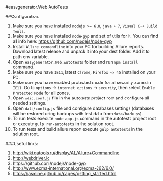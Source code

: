 ﻿#easygenerator.Web.AutoTests

##Configuration:
1. Make sure you have installed `nodejs >= 6.0`, `java > 7`,  `Visual C++ Build Tools`.
2. Make sure you have installed `node-gyp` and set of utils for it. You can find all info here: https://github.com/nodejs/node-gyp
3. Install `Allure commandline` into your PC for building Allure reports. Download latest release and unpack it into your dest folder. Add it to path env variable.
4. Open `easygenerator.Web.Autotests` folder and run `npm install` command.
5. Make sure you have `IE11`, latest `Chrome`, `Firefox <= 45` installed on your PC.
6. Make sure you have enabled protected mode for all security zones in `IE11`. Go to `options` -> `internet options` -> `security`, then select `Enable Protected Mode` for all zones.
7. Open `wdio.conf.js` file in the autotests project root and configure all needed settings.
8. Open `data/config.js` file and configure databases settings (databases will be restored using backups with test data from `data/backups`).
9. To run tests execute `node app.js` command in the autotests project root or execute `gulp run-autotests` in the solution root.
10. To run tests and build allure report execute `gulp autotests` in the solution root.

###Useful links:
1. http://wiki.qatools.ru/display/AL/Allure+Commandline
2. http://webdriver.io
3. https://github.com/nodejs/node-gyp
4. http://www.ecma-international.org/ecma-262/6.0/
5. https://jasmine.github.io/pages/getting_started.html
